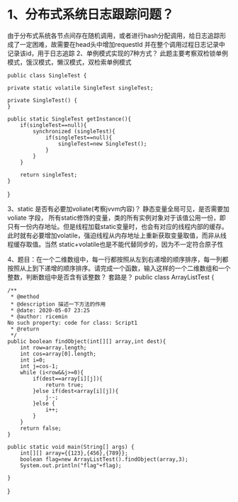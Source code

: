 # 1、分布式系统日志跟踪问题？
由于分布式系统各节点间存在随机调用，或者进行hash分配调用，给日志追踪形成了一定困难，故需要在head头中增加requestId 并在整个调用过程日志记录中记录该id，用于日志追踪
2、单例模式实现的7种方式？
此题主要考察双检锁单例模式，饿汉模式，懒汉模式，双检索单例模式

    public class SingleTest {
    
    private static volatile SingleTest singleTest;

    private SingleTest() {
    }
    
    public static SingleTest getInstance(){
        if(singleTest==null){
            synchronized (singleTest){
                if(singleTest==null){
                    singleTest=new SingleTest();
                }
            }
        }
        
        return singleTest;
    }
}

3、static 是否有必要加voliate(考察jvvm内容)？
 静态变量全局可见，是否需要加voliate 字段，
 所有static修饰的变量，类的所有实例对象对于该值公用一份，即只有一份内存地址。但是线程加载static变量时，也会有对应的线程内部的缓存。此时就有必要增加volatile，强迫线程从内存地址上重新获取变量取值，而非从线程缓存取值。当然 static+volatile也是不能代替同步的，因为不一定符合原子性

4、题目：在一个二维数组中，每一行都按照从左到右递增的顺序排序，每一列都按照从上到下递增的顺序排序。请完成一个函数，输入这样的一个二维数组和一个整数，判断数组中是否含有该整数？
  套路是？
    public class ArrayListTest {

    /**
     * @method
     * @description 描述一下方法的作用
     * @date: 2020-05-07 23:25
     * @author: ricemin
    No such property: code for class: Script1
     * @return
     */
    public boolean findObject(int[][] array,int dest){
        int row=array.length;
        int cos=array[0].length;
        int i=0;
        int j=cos-1;
        while (i<row&&j>=0){
            if(dest==array[i][j]){
                return true;
            }else if(dest<array[i][j]){
                j--;
            }else {
                i++;
            }
        }
        return false;
    }

    public static void main(String[] args) {
        int[][] array={{123},{456},{789}};
        boolean flag=new ArrayListTest().findObject(array,3);
        System.out.println("flag"+flag);

    }
}
